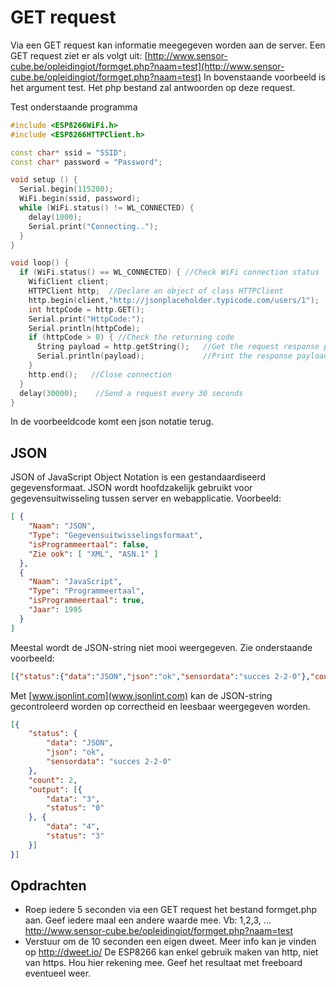 #	GET request

Via een GET request kan informatie meegegeven worden aan de server. 
Een GET request ziet er als volgt uit:
[http://www.sensor-cube.be/opleidingiot/formget.php?naam=test](http://www.sensor-cube.be/opleidingiot/formget.php?naam=test) 
In bovenstaande voorbeeld is het argument test. Het php bestand zal antwoorden op deze request.

Test onderstaande programma
```cpp 
#include <ESP8266WiFi.h>
#include <ESP8266HTTPClient.h>

const char* ssid = "SSID";
const char* password = "Password";

void setup () {
  Serial.begin(115200);
  WiFi.begin(ssid, password);
  while (WiFi.status() != WL_CONNECTED) {
    delay(1000);
    Serial.print("Connecting..");
  }
}

void loop() {
  if (WiFi.status() == WL_CONNECTED) { //Check WiFi connection status
    WifiClient client;
    HTTPClient http;  //Declare an object of class HTTPClient
    http.begin(client,"http://jsonplaceholder.typicode.com/users/1");  //Specify request destination
    int httpCode = http.GET();                                                                  //Send the request
    Serial.print("HttpCode:");
    Serial.println(httpCode);
    if (httpCode > 0) { //Check the returning code
      String payload = http.getString();   //Get the request response payload
      Serial.println(payload);             //Print the response payload
    }
    http.end();   //Close connection
  }
  delay(30000);    //Send a request every 30 seconds
}
```

In de voorbeeldcode komt een json notatie terug.

##	JSON

JSON of JavaScript Object Notation is een gestandaardiseerd gegevensformaat. JSON wordt hoofdzakelijk gebruikt voor gegevensuitwisseling tussen server en webapplicatie.
Voorbeeld:
```json
[ { 
    "Naam": "JSON",
    "Type": "Gegevensuitwisselingsformaat",
    "isProgrammeertaal": false,
    "Zie ook": [ "XML", "ASN.1" ] 
  },
  { 
    "Naam": "JavaScript",
    "Type": "Programmeertaal",
    "isProgrammeertaal": true,
    "Jaar": 1995 
  } 
]
```
Meestal wordt de JSON-string niet mooi weergegeven. Zie onderstaande voorbeeld:
```json
[{"status":{"data":"JSON","json":"ok","sensordata":"succes 2-2-0"},"count":2,"output": [{"data":"3","status":"0"},{"data":"4","status":"3"}]}]
```

Met [www.jsonlint.com](www.jsonlint.com) kan de JSON-string gecontroleerd worden op correctheid en leesbaar weergegeven worden.
```json
[{
	"status": {
		"data": "JSON",
		"json": "ok",
		"sensordata": "succes 2-2-0"
	},
	"count": 2,
	"output": [{
		"data": "3",
		"status": "0"
	}, {
		"data": "4",
		"status": "3"
	}]
}]
```

## Opdrachten
*	Roep iedere 5 seconden via een GET request het bestand formget.php aan. Geef iedere maal een andere waarde mee. Vb: 1,2,3, … http://www.sensor-cube.be/opleidingiot/formget.php?naam=test 
*	Verstuur om de 10 seconden een eigen dweet. Meer info kan je vinden op http://dweet.io/ De ESP8266 kan enkel gebruik maken van http, niet van https. Hou hier rekening mee. Geef het resultaat met freeboard eventueel weer.
